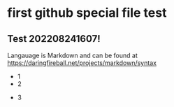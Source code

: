 # first github special file test

## Test 202208241607!

Langauage is Markdown and can be found at https://daringfireball.net/projects/markdown/syntax

* 1
* 2
- 3

